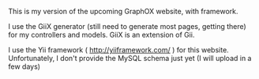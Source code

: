 This is my version of the upcoming GraphOX website, with framework.

I use the GiiX generator (still need to generate most pages, getting there) for my controllers and models. GiiX is an extension of Gii.

I use the Yii framework ( http://yiiframework.com/ ) for this website. Unfortunately, I don't provide the MySQL schema just yet (I will upload in a few days)
